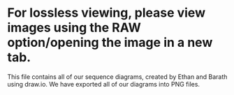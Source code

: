 # For lossless viewing, please view images using the RAW option/opening the image in a new tab. #

This file contains all of our sequence diagrams, created by Ethan and Barath using draw.io. We have exported
all of our diagrams into PNG files.
